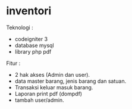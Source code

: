 # inventori

Teknologi :

- codeigniter 3
- database mysql
- library php pdf

Fitur :
- 2 hak akses (Admin dan user). 
- data master barang, jenis barang dan satuan.
- Transaksi keluar masuk barang.
- Laporan print pdf (dompdf)
- tambah user/admin.


